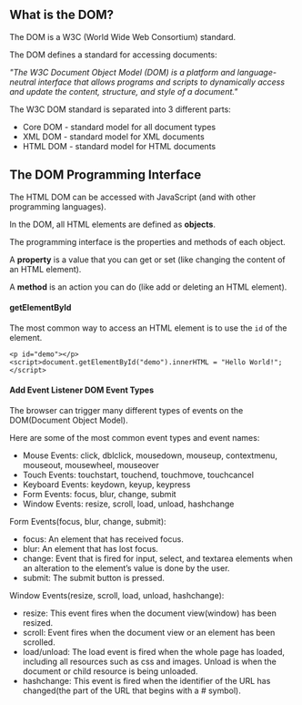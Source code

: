 
## What is the DOM?

The DOM is a W3C (World Wide Web Consortium) standard.

The DOM defines a standard for accessing documents:

_"The W3C Document Object Model (DOM) is a platform and language-neutral interface that allows programs and scripts to dynamically access and update the content, structure, and style of a document."_

The W3C DOM standard is separated into 3 different parts:

- Core DOM - standard model for all document types
- XML DOM - standard model for XML documents
- HTML DOM - standard model for HTML documents

## The DOM Programming Interface

The HTML DOM can be accessed with JavaScript (and with other programming languages).

In the DOM, all HTML elements are defined as **objects**.

The programming interface is the properties and methods of each object.

A **property** is a value that you can get or set (like changing the content of an HTML element).

A **method** is an action you can do (like add or deleting an HTML element).


#### getElementById

The most common way to access an HTML element is to use the `id` of the element.

`<p id="demo"></p> ` 
`<script>document.getElementById("demo").innerHTML = "Hello World!";</script> `

#### Add Event Listener DOM Event Types
The browser can trigger many different types of events on the DOM(Document Object Model).

Here are some of the most common event types and event names:

- Mouse Events: click, dblclick, mousedown, mouseup, contextmenu, mouseout, mousewheel, mouseover
- Touch Events: touchstart, touchend, touchmove, touchcancel
- Keyboard Events: keydown, keyup, keypress
- Form Events: focus, blur, change, submit
- Window Events: resize, scroll, load, unload, hashchange

Form Events(focus, blur, change, submit):

- focus: An element that has received focus.
- blur: An element that has lost focus.
- change: Event that is fired for input, select, and textarea elements when an alteration to the element’s value is done by the user.
- submit: The submit button is pressed.

Window Events(resize, scroll, load, unload, hashchange):

- resize: This event fires when the document view(window) has been resized.
- scroll: Event fires when the document view or an element has been scrolled.
- load/unload: The load event is fired when the whole page has loaded, including all resources such as css and images. Unload is when the document or child resource is being unloaded.
- hashchange: This event is fired when the identifier of the URL has changed(the part of the URL that begins with a # symbol).